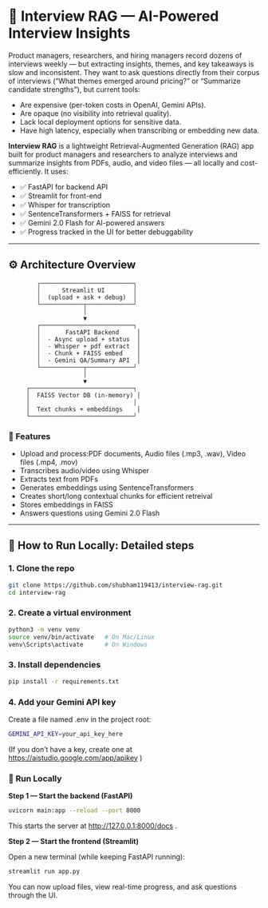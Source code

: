 # 🧠 Interview RAG — AI-Powered Interview Insights

Product managers, researchers, and hiring managers record dozens of interviews weekly — but extracting insights, themes, and key takeaways is slow and inconsistent. They want to ask questions directly from their corpus of interviews (“What themes emerged around pricing?” or “Summarize candidate strengths”), but current tools: 
- Are expensive (per-token costs in OpenAI, Gemini APIs).
- Are opaque (no visibility into retrieval quality).
- Lack local deployment options for sensitive data.
- Have high latency, especially when transcribing or embedding new data.

**Interview RAG** is a lightweight Retrieval-Augmented Generation (RAG) app built for product managers and researchers to analyze interviews and summarize insights from PDFs, audio, and video files — all locally and cost-efficiently. It uses:

- ✅ FastAPI for backend API
- ✅ Streamlit for front-end
- ✅ Whisper for transcription
- ✅ SentenceTransformers + FAISS for retrieval
- ✅ Gemini 2.0 Flash for AI-powered answers
- ✅ Progress tracked in the UI for better debuggability

---

## ⚙️ Architecture Overview
            ┌──────────────────────────┐
            │      Streamlit UI        │
            │  (upload + ask + debug)  │
            └────────────┬─────────────┘
                         │
                         ▼
            ┌──────────────────────────┐
            │       FastAPI Backend     │
            │  - Async upload + status  │
            │  - Whisper + pdf extract  │
            │  - Chunk + FAISS embed    │
            │  - Gemini QA/Summary API  │
            └────────────┬─────────────┘
                         │
                         ▼
         ┌─────────────────────────────┐
         │  FAISS Vector DB (in-memory) │
         │                             │
         │  Text chunks + embeddings    │
         └─────────────────────────────┘




### 🚀 Features
- Upload and process:PDF documents, Audio files (.mp3, .wav), Video files (.mp4, .mov)
- Transcribes audio/video using Whisper
- Extracts text from PDFs
- Generates embeddings using SentenceTransformers
- Creates short/long contextual chunks for efficient retreival
- Stores embeddings in FAISS
- Answers questions using Gemini 2.0 Flash

---


## 🧩 How to Run Locally: Detailed steps

### 1. Clone the repo
```bash
git clone https://github.com/shubham119413/interview-rag.git
cd interview-rag
```

### 2. Create a virtual environment
```bash
python3 -m venv venv
source venv/bin/activate   # On Mac/Linux
venv\Scripts\activate      # On Windows
```

### 3. Install dependencies
```bash
pip install -r requirements.txt
```

### 4. Add your Gemini API key

Create a file named .env in the project root:
```bash
GEMINI_API_KEY=your_api_key_here
```

(If you don’t have a key, create one at https://aistudio.google.com/app/apikey
)

### 🚀 Run Locally
**Step 1 — Start the backend (FastAPI)**
```bash
uvicorn main:app --reload --port 8000
```

This starts the server at http://127.0.0.1:8000/docs
.

**Step 2 — Start the frontend (Streamlit)**

Open a new terminal (while keeping FastAPI running):
```bash
streamlit run app.py
```

You can now upload files, view real-time progress, and ask questions through the UI.
